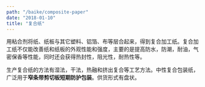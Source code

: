 ```yaml
---
path: "/baike/composite-paper"
date: "2018-01-10"
title: "复合纸"
---
```


用粘合剂将纸、纸板与其它塑料、铝箔、布等层合起来，得到复合加工纸。复合加工纸不仅能改善纸和纸板的外观性能和强度，主要的是提高防水，防潮，耐油，气密保香等性能，同时还会获得热封性，阻光性，耐热性等。   

生产复合纸的方法有湿法，干法，热融和挤出复合等工艺方法。中性复合包装纸，广泛用于**窄条带剪切板短期防护包装**。供货形式有盘状。



